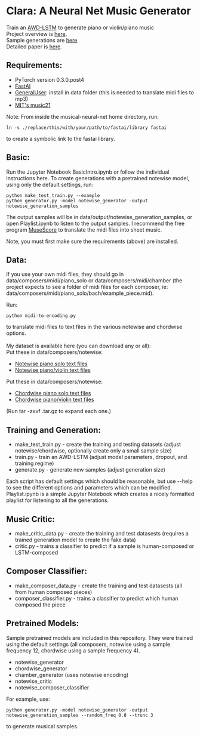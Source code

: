 # Clara: A Neural Net Music Generator
Train an <a href="https://arxiv.org/pdf/1708.02182.pdf">AWD-LSTM</a> to generate piano or violin/piano music<br>
Project overview is <a href="http://christinemcleavey.com/clara-a-neural-net-music-generator/">here</a>.<br>
Sample generations are <a href="http://christinemcleavey.com/human-or-ai/">here</a>.<br>
Detailed paper is <a href="http://christinemcleavey.com/files/clara-musical-lstm.pdf">here</a>.

<h2>Requirements:</h2>
<ul>
<li>PyTorch version 0.3.0.post4</li>
<li><a href="https://github.com/fastai/fastai">FastAI</a>
  </li>
<li><a href="http://schristiancollins.com/generaluser.php">GeneralUser</a>: install in data folder (this is needed to translate midi files to mp3)</li>
  <li><a href="http://web.mit.edu/music21/">MIT's music21</a></li>
</ul>
Note: From inside the musical-neural-net home directory, run: 

```
ln -s ./replace/this/with/your/path/to/fastai/library fastai 
```

to create a symbolic link to the fastai library.

<h2>Basic:</h2>
Run the Jupyter Notebook BasicIntro.ipynb or follow the individual instructions here. 
To create generations with a pretrained notewise model, using only the default settings, run:

```
python make_test_train.py --example
python generator.py -model notewise_generator -output notewise_generation_samples
```

The output samples will be in data/output/notewise_generation_samples, or open Playlist.ipynb to listen to the output samples. I recommend the free program <a href="https://musescore.org/en">MuseScore</a> to translate the midi files into sheet music.

Note, you must first make sure the requirements (above) are installed.


<h2>Data:</h2>
If you use your own midi files, they should go in data/composers/midi/piano_solo or data/composers/midi/chamber (the project expects to see a folder of midi files for each composer, ie: data/composers/midi/piano_solo/bach/example_piece.mid). <br>

Run:

```
python midi-to-encoding.py
```

to translate midi files to text files in the various notewise and chordwise options. <br>
<br>
My dataset is available here (you can download any or all):<br>
Put these in data/composers/notewise:
<ul>
<li><a href="http://www.christinemcleavey.com/files/notewise_piano_solo.tar.gz">Notewise piano solo text files</a></li>
<li><a href="http://www.christinemcleavey.com/files/notewise_chamber.tar.gz">Notewise piano/violin text files</a></li>
</ul>
Put these in data/composers/notewise:
<ul>
<li><a href="http://www.christinemcleavey.com/files/chordwise_piano_solo.tar.gz">Chordwise piano solo text files</a></li>
<li><a href="http://www.christinemcleavey.com/files/chordwise_chamber.tar.gz">Chordwise piano/violin text files</a></li>
</ul>
(Run tar -zxvf <name>.tar.gz to expand each one.)


<h2>Training and Generation:</h2>
<ul>
<li>make_test_train.py - create the training and testing datasets (adjust notewise/chordwise, optionally create only a small sample size)</li>
<li>train.py - train an AWD-LSTM (adjust model parameters, dropout, and training regime)</li>
<li>generate.py - generate new samples (adjust generation size)</li>
</ul>
Each script has default settings which should be reasonable, but use --help to see the different options and parameters which can be modified.<br>
Playlist.ipynb is a simple Jupyter Notebook which creates a nicely formatted playlist for listening to all the generations.
<h2>Music Critic:</h2>
<ul>
  <li>make_critic_data.py - create the training and test datasests (requires a trained generation model to create the fake data)</li>
  <li>critic.py - trains a classifier to predict if a sample is human-composed or LSTM-composed
</ul>
<h2>Composer Classifier:</h2>
<ul>
  <li>make_composer_data.py - create the training and test datasests (all from human composed pieces)</li>
  <li>composer_classifier.py - trains a classifier to predict which human composed the piece
</ul>

<h2>Pretrained Models:</h2>
Sample pretrained models are included in this repository. They were trained using the default settings (all composers, notewise using a sample frequency 12, chordwise using a sample frequency 4). 
<ul>
  <li>notewise_generator</li>
  <li>chordwise_generator </li>
  <li>chamber_generator (uses notewise encoding)</li>
  <li>notewise_critic</li>
  <li>notewise_composer_classifier</li>
</ul>
  
For example, use:

```
python generator.py -model notewise_generator -output notewise_generation_samples --random_freq 0.8 --trunc 3
```

to generate musical samples.

